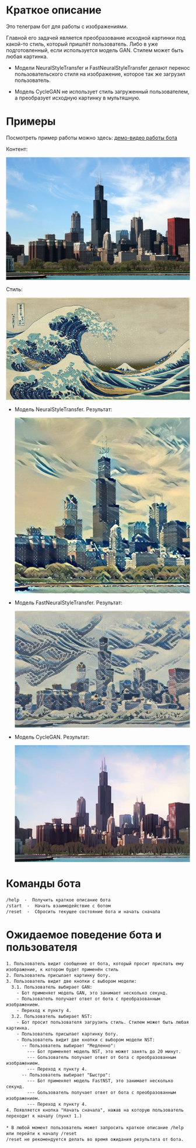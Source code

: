 # Краткое описание
Это телеграм бот для работы с изображениями.

Главной его задачей является преобразование исходной картинки под какой-то стиль, который пришлёт пользователь.
Либо в уже подготовленный, если используется модель GAN. Стилем может быть любая картинка. 
            
- Модели NeuralStyleTransfer и FastNeuralStyleTransfer делают перенос пользовательского стиля на изображение, которое так же загрузил пользователь.

- Модель CycleGAN не использует стиль загруженный пользователем, а преобразует исходную картинку в мультяшную.

# Примеры

Посмотреть пример работы можно здесь: [демо-видео работы бота](https://drive.google.com/file/d/1JW_x6kkFAypa_uq2VyU71ogRjLyb7UtH/view?usp=share_link)

Контент: 

![alt-текст](./examples/content_image_2.jpg)

Стиль: 

![alt-текст](./examples/style_image_2.jpg)


- Модель NeuralStyleTransfer. Результат:

    ![alt-текст](./examples/stylized_image_nst_2.jpg)

- Модель FastNeuralStyleTransfer. Результат:

    ![alt-текст](./examples/stylized_image_fast_nst_2.jpg)

- Модель CycleGAN. Результат:

    ![alt-текст](./examples/stylized_image_gan_2.jpg)


  

# Команды бота
    /help  -  Получить краткое описание бота
    /start  -  Начать взаимодействие с ботом
    /reset  -  Сбросить текущее состояние бота и начать сначала

# Ожидаемое поведение бота и пользователя
    1. Пользователь видит сообщение от бота, который просит прислать ему изображение, к котором будет применён стиль
    2. Пользователь присылает картинку боту.
    3. Пользователь видит две кнопки с выбором модели:
      3.1. Пользователь выбирает GAN:
        - Бот применяет модель GAN, это занимает несколько секунд.
        - Пользователь получает ответ от бота с преобразованным изображением.
        - Переход к пункту 4.
      3.2. Пользователь выбирает NST:
        - Бот просит пользователя загрузить стиль. Стилем может быть любая картинка.
        - Пользователь присылает картинку боту.
        - Пользователь видит две кнопки с выбором модели NST:
          -- Пользователь выбирает "Медленно":
            --- Бот применяет модель NST, это может занять до 20 минут.
            --- Gользователь получает ответ от бота с преобразованным изображением.
            --- Переход к пункту 4.
          -- Пользователь выбирает "Быстро":
            --- Бот применяет модель FastNST, это занимает несколько секунд.
            --- Gользователь получает ответ от бота с преобразованным изображением.
            --- Переход к пункту 4.
    4. Появляется кнопка "Начать сначала", нажав на которую пользователь переходит к началу (пункт 1.)   
    
    * В любой момент пользователь может запросить краткое описание /help или перейти к началу /reset
    /reset не рекомендуется делать во время ожидания результата от бота.
